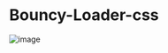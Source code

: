 ﻿# Bouncy-Loader-css
![image](https://user-images.githubusercontent.com/66667684/170989466-6a1679b0-b38f-4ad8-a112-6bf26f920562.png)

